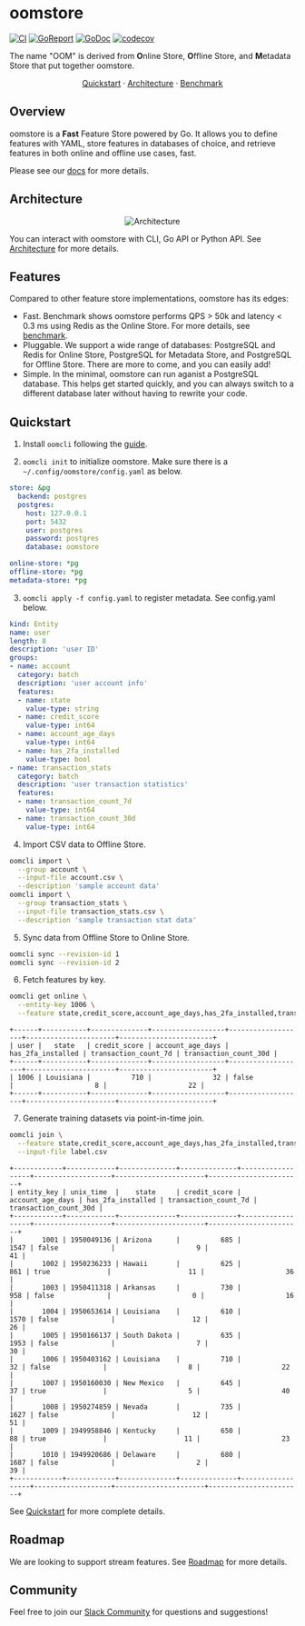 # oomstore

[![CI](https://github.com/oom-ai/oomstore/actions/workflows/ci.yml/badge.svg)](https://github.com/oom-ai/oomstore/actions/workflows/ci.yml)
[![GoReport](https://goreportcard.com/badge/oom-ai/oomstore)](https://goreportcard.com/report/oom-ai/oomstore)
[![GoDoc](https://godoc.org/github.com/oom-ai/oomstore?status.png)](http://godoc.org/github.com/oom-ai/oomstore)
[![codecov](https://codecov.io/gh/oom-ai/oomstore/branch/main/graph/badge.svg?token=C59L7LTRM4)](https://codecov.io/gh/oom-ai/oomstore)

The name "OOM" is derived from **O**nline Store, **O**ffline Store, and **M**etadata Store that put together oomstore.

<p align="center">
  <a href="https://oom.ai/docs/quickstart">Quickstart</a>
  <span> · </span>
  <a href="https://oom.ai/docs/architecture">Architecture</a>
  <span> · </span>
  <a href="https://oom.ai/docs/benchmark">Benchmark</a>
</p>

## Overview

oomstore is a **Fast** Feature Store powered by Go.
It allows you to define features with YAML,
store features in databases of choice,
and retrieve features in both online and offline use cases, fast.

Please see our [docs](https://oom.ai/docs) for more details.

## Architecture

<p align="center">
  <img src="https://oom.ai/images/architecture/architecture.svg" alt="Architecture">
</p>

You can interact with oomstore with CLI, Go API or Python API. See [Architecture](https://oom.ai/docs/architecture) for more details.

## Features

Compared to other feature store implementations, oomstore has its edges:

- Fast. Benchmark shows oomstore performs QPS > 50k and latency < 0.3 ms using Redis as the Online Store. For more details, see [benchmark](https://oom.ai/docs/benchmark).
- Pluggable. We support a wide range of databases: PostgreSQL and Redis for Online Store, PostgreSQL for Metadata Store, and PostgreSQL for Offline Store. There are more to come, and you can easily add!
- Simple. In the minimal, oomstore can run aganist a PostgreSQL database. This helps get started quickly, and you can always switch to a different database later without having to rewrite your code.

## Quickstart

1. Install `oomcli` following the [guide](https://oom.ai/docs/installation#cli).

2. `oomcli init` to initialize oomstore. Make sure there is a `~/.config/oomstore/config.yaml` as below.

```yaml
store: &pg
  backend: postgres
  postgres:
    host: 127.0.0.1
    port: 5432
    user: postgres
    password: postgres
    database: oomstore

online-store: *pg
offline-store: *pg
metadata-store: *pg
```

3. `oomcli apply -f config.yaml` to register metadata. See config.yaml below.

```yaml
kind: Entity
name: user
length: 8
description: 'user ID'
groups:
- name: account
  category: batch
  description: 'user account info'
  features:
  - name: state
    value-type: string
  - name: credit_score
    value-type: int64
  - name: account_age_days
    value-type: int64
  - name: has_2fa_installed
    value-type: bool
- name: transaction_stats
  category: batch
  description: 'user transaction statistics'
  features:
  - name: transaction_count_7d
    value-type: int64
  - name: transaction_count_30d
    value-type: int64
```

4. Import CSV data to Offline Store.

```bash
oomcli import \
  --group account \
  --input-file account.csv \
  --description 'sample account data'
oomcli import \
  --group transaction_stats \
  --input-file transaction_stats.csv \
  --description 'sample transaction stat data'
```

5. Sync data from Offline Store to Online Store.

```bash
oomcli sync --revision-id 1
oomcli sync --revision-id 2
```

6. Fetch features by key.

```bash
oomcli get online \
  --entity-key 1006 \
  --feature state,credit_score,account_age_days,has_2fa_installed,transaction_count_7d,transaction_count_30d
```

```text
+------+-----------+--------------+------------------+-------------------+----------------------+-----------------------+
| user |   state   | credit_score | account_age_days | has_2fa_installed | transaction_count_7d | transaction_count_30d |
+------+-----------+--------------+------------------+-------------------+----------------------+-----------------------+
| 1006 | Louisiana |          710 |               32 | false             |                    8 |                    22 |
+------+-----------+--------------+------------------+-------------------+----------------------+-----------------------+
```

7. Generate training datasets via point-in-time join.

```sh
oomcli join \
  --feature state,credit_score,account_age_days,has_2fa_installed,transaction_count_7d,transaction_count_30d \
  --input-file label.csv
```

```text
+------------+------------+--------------+--------------+------------------+-------------------+----------------------+-----------------------+
| entity_key | unix_time  |    state     | credit_score | account_age_days | has_2fa_installed | transaction_count_7d | transaction_count_30d |
+------------+------------+--------------+--------------+------------------+-------------------+----------------------+-----------------------+
|       1001 | 1950049136 | Arizona      |          685 |             1547 | false             |                    9 |                    41 |
|       1002 | 1950236233 | Hawaii       |          625 |              861 | true              |                   11 |                    36 |
|       1003 | 1950411318 | Arkansas     |          730 |              958 | false             |                    0 |                    16 |
|       1004 | 1950653614 | Louisiana    |          610 |             1570 | false             |                   12 |                    26 |
|       1005 | 1950166137 | South Dakota |          635 |             1953 | false             |                    7 |                    30 |
|       1006 | 1950403162 | Louisiana    |          710 |               32 | false             |                    8 |                    22 |
|       1007 | 1950160030 | New Mexico   |          645 |               37 | true              |                    5 |                    40 |
|       1008 | 1950274859 | Nevada       |          735 |             1627 | false             |                   12 |                    51 |
|       1009 | 1949958846 | Kentucky     |          650 |               88 | true              |                   11 |                    23 |
|       1010 | 1949920686 | Delaware     |          680 |             1687 | false             |                    2 |                    39 |
+------------+------------+--------------+--------------+------------------+-------------------+----------------------+-----------------------+
```

See [Quickstart](https://oom.ai/docs/quickstart) for more complete details.

## Roadmap

We are looking to support stream features. See [Roadmap](https://oom.ai/docs/roadmap) for more details.

## Community

Feel free to join our [Slack Community](https://oom.ai/slack) for questions and suggestions!
